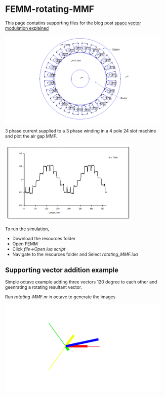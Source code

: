 # FEMM-rotating-MMF
This page contatins supporting files for the blog post [space vector modulation explained](https://y-cyc-esc.com/motor-control-basics/2024/08/03/space-vector-modulation-explained.html)

![simulation setup screenshot](https://github.com/yoga-cycle/FEMM-rotating-MMF/blob/main/resources/femm-screenshot.png)

3 phase current supplied to a 3 phase winding in a 4 pole 24 slot machine and plot the air gap MMF.

![rotating MMF simulation](https://github.com/yoga-cycle/FEMM-rotating-MMF/blob/main/resources/MMF-rotating.gif)

To run the simulation, 
- Download the resources folder
- Open FEMM
- Click *file->Open lua script*
- Navigate to the resources folder and Select *rotating_MMF.lua*

## Supporting vector addition example 
Simple octave example adding three vectors 120 degree to each other and geenrating a rotating resultant vector. 

Run *rotating-MMF.m* in octave to generate the images

![rotating vector resultant](https://github.com/yoga-cycle/FEMM-rotating-MMF/blob/main/resources/rotating-mmf-vector.gif)
